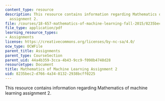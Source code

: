 ```yaml
---
content_type: resource
description: This resource contains information regarding Mathematics of machine learning
  assignment 2.
file: /courses/18-657-mathematics-of-machine-learning-fall-2015/8235bec2d7664a3481322938bcff0225_MIT18_657F15_PS2.pdf
file_type: application/pdf
learning_resource_types:
- Assignments
license: https://creativecommons.org/licenses/by-nc-sa/4.0/
ocw_type: OCWFile
parent_title: Assignments
parent_type: CourseSection
parent_uid: 44a4b359-3cca-4b43-9cc9-f098b4748d28
resourcetype: Document
title: Mathematics of Machine Learning Assignment 2
uid: 8235bec2-d766-4a34-8132-2938bcff0225
---
```

This resource contains information regarding Mathematics of machine learning assignment 2.